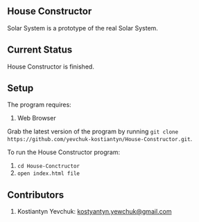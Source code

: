 ## House Constructor

Solar System is a prototype of the real Solar System.

## Current Status

House Constructor is finished.

## Setup

The program requires:
1. Web Browser

Grab the latest version of the program by running `git clone https://github.com/yevchuk-kostiantyn/House-Constructor.git`.

To run the House Constructor program: 
1. `cd House-Conctructor`
2. `open index.html file`

## Contributors
1. Kostiantyn Yevchuk: kostyantyn.yewchuk@gmail.com